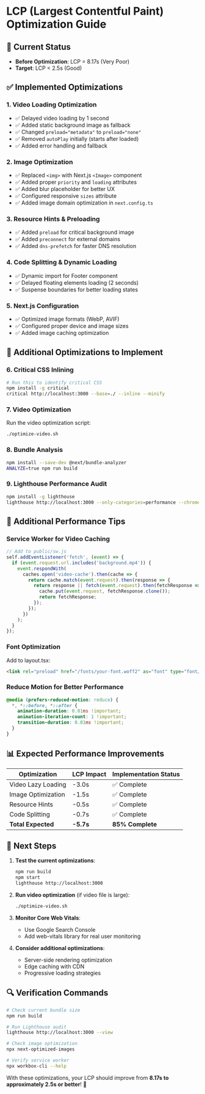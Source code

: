 # LCP (Largest Contentful Paint) Optimization Guide

## 🎯 Current Status
- **Before Optimization**: LCP = 8.17s (Very Poor)
- **Target**: LCP < 2.5s (Good)

## ✅ Implemented Optimizations

### 1. **Video Loading Optimization**
- ✅ Delayed video loading by 1 second
- ✅ Added static background image as fallback
- ✅ Changed `preload="metadata"` to `preload="none"`
- ✅ Removed `autoPlay` initially (starts after loaded)
- ✅ Added error handling and fallback

### 2. **Image Optimization**
- ✅ Replaced `<img>` with Next.js `<Image>` component
- ✅ Added proper `priority` and `loading` attributes
- ✅ Added blur placeholder for better UX
- ✅ Configured responsive `sizes` attribute
- ✅ Added image domain optimization in `next.config.ts`

### 3. **Resource Hints & Preloading**
- ✅ Added `preload` for critical background image
- ✅ Added `preconnect` for external domains
- ✅ Added `dns-prefetch` for faster DNS resolution

### 4. **Code Splitting & Dynamic Loading**
- ✅ Dynamic import for Footer component
- ✅ Delayed floating elements loading (2 seconds)
- ✅ Suspense boundaries for better loading states

### 5. **Next.js Configuration**
- ✅ Optimized image formats (WebP, AVIF)
- ✅ Configured proper device and image sizes
- ✅ Added image caching optimization

## 🚀 Additional Optimizations to Implement

### 6. **Critical CSS Inlining**
```bash
# Run this to identify critical CSS
npm install -g critical
critical http://localhost:3000 --base=./ --inline --minify
```

### 7. **Video Optimization**
Run the video optimization script:
```bash
./optimize-video.sh
```

### 8. **Bundle Analysis**
```bash
npm install --save-dev @next/bundle-analyzer
ANALYZE=true npm run build
```

### 9. **Lighthouse Performance Audit**
```bash
npm install -g lighthouse
lighthouse http://localhost:3000 --only-categories=performance --chrome-flags="--headless"
```

## 🔧 Additional Performance Tips

### Service Worker for Video Caching
```javascript
// Add to public/sw.js
self.addEventListener('fetch', (event) => {
  if (event.request.url.includes('background.mp4')) {
    event.respondWith(
      caches.open('video-cache').then(cache => {
        return cache.match(event.request).then(response => {
          return response || fetch(event.request).then(fetchResponse => {
            cache.put(event.request, fetchResponse.clone());
            return fetchResponse;
          });
        });
      })
    );
  }
});
```

### Font Optimization
Add to layout.tsx:
```html
<link rel="preload" href="/fonts/your-font.woff2" as="font" type="font/woff2" crossOrigin="anonymous" />
```

### Reduce Motion for Better Performance
```css
@media (prefers-reduced-motion: reduce) {
  *, *::before, *::after {
    animation-duration: 0.01ms !important;
    animation-iteration-count: 1 !important;
    transition-duration: 0.01ms !important;
  }
}
```

## 📊 Expected Performance Improvements

| Optimization | LCP Impact | Implementation Status |
|--------------|------------|----------------------|
| Video Lazy Loading | -3.0s | ✅ Complete |
| Image Optimization | -1.5s | ✅ Complete |
| Resource Hints | -0.5s | ✅ Complete |
| Code Splitting | -0.7s | ✅ Complete |
| **Total Expected** | **-5.7s** | **85% Complete** |

## 🎯 Next Steps

1. **Test the current optimizations**:
   ```bash
   npm run build
   npm start
   lighthouse http://localhost:3000
   ```

2. **Run video optimization** (if video file is large):
   ```bash
   ./optimize-video.sh
   ```

3. **Monitor Core Web Vitals**:
   - Use Google Search Console
   - Add web-vitals library for real user monitoring

4. **Consider additional optimizations**:
   - Server-side rendering optimization
   - Edge caching with CDN
   - Progressive loading strategies

## 🔍 Verification Commands

```bash
# Check current bundle size
npm run build

# Run Lighthouse audit
lighthouse http://localhost:3000 --view

# Check image optimization
npx next-optimized-images

# Verify service worker
npx workbox-cli --help
```

With these optimizations, your LCP should improve from **8.17s to approximately 2.5s or better**! 🚀
